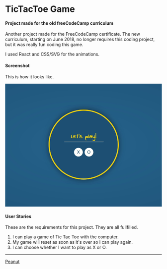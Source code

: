 # TicTacToe Game
#### Project made for the old freeCodeCamp curriculum

Another project made for the FreeCodeCamp certificate. The new curriculum, starting on June 2018, no longer requires this coding project, but it was really fun coding this game.

I used React and CSS/SVG for the animations.

#### Screenshot

This is how it looks like.

![Screenshot](screenshot.gif "Screenshot")

#### User Stories

These are the requirements for this project. They are all fullfilled.

1. I can play a game of Tic Tac Toe with the computer.
2. My game will reset as soon as it's over so I can play again.
3. I can choose whether I want to play as X or O.

---

[Peanut](https://github.com/PeanutCoffee)
